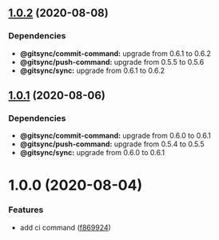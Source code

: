 ## [1.0.2](https://github.com/gitsync-pkg/gitsync-ci-command/compare/v1.0.1...v1.0.2) (2020-08-08)





### Dependencies

* **@gitsync/commit-command:** upgrade from 0.6.1 to 0.6.2
* **@gitsync/push-command:** upgrade from 0.5.5 to 0.5.6
* **@gitsync/sync:** upgrade from 0.6.1 to 0.6.2

## [1.0.1](https://github.com/gitsync-pkg/gitsync-ci-command/compare/v1.0.0...v1.0.1) (2020-08-06)





### Dependencies

* **@gitsync/commit-command:** upgrade from 0.6.0 to 0.6.1
* **@gitsync/push-command:** upgrade from 0.5.4 to 0.5.5
* **@gitsync/sync:** upgrade from 0.6.0 to 0.6.1

# 1.0.0 (2020-08-04)


### Features

* add ci command ([f869924](https://github.com/gitsync-pkg/gitsync-ci-command/commit/f8699248ad97dbec43ff4c0aab3f74dcd207ac35))
